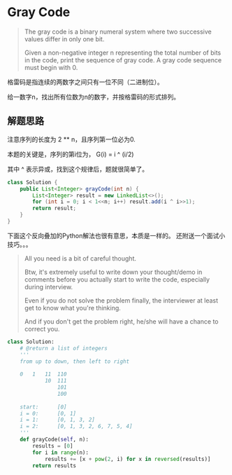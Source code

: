 # Gray Code

> The gray code is a binary numeral system where two successive values differ in only one bit.
>
>Given a non-negative integer n representing the total number of bits in the code, print the sequence of gray code. A gray code sequence must begin with 0.

格雷码是指连续的两数字之间只有一位不同（二进制位）。

给一数字n，找出所有位数为n的数字，并按格雷码的形式排列。

## 解题思路

注意序列的长度为 2 ** n，且序列第一位必为0.

本题的关键是，序列的第i位为， G(i) = i ^ (i/2)   

其中 ^ 表示异或，找到这个规律后，题就很简单了。

```Java
class Solution {
    public List<Integer> grayCode(int n) {
        List<Integer> result = new LinkedList<>();
        for (int i = 0; i < 1<<n; i++) result.add(i ^ i>>1);
        return result;
    }
}
```

下面这个反向叠加的Python解法也很有意思，本质是一样的。
还附送一个面试小技巧。。。
> All you need is a bit of careful thought.
>
> Btw, it's extremely useful to write down your thought/demo in comments before you actually start to write the code, especially during interview.
>
> Even if you do not solve the problem finally, the interviewer at least get to know what you're thinking.
>
> And if you don't get the problem right, he/she will have a chance to correct you.

```Python
class Solution:
    # @return a list of integers
    '''
    from up to down, then left to right
    
    0   1   11  110
            10  111
                101
                100
                
    start:      [0]
    i = 0:      [0, 1]
    i = 1:      [0, 1, 3, 2]
    i = 2:      [0, 1, 3, 2, 6, 7, 5, 4]
    '''
    def grayCode(self, n):
        results = [0]
        for i in range(n):
            results += [x + pow(2, i) for x in reversed(results)]
        return results
```